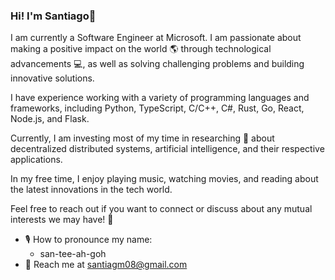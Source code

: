 ### Hi! I'm Santiago👋

I am currently a Software Engineer at Microsoft. I am passionate about making a positive impact on the world 🌎 through technological advancements 💻, as well as solving challenging problems and building innovative solutions.

I have experience working with a variety of programming languages and frameworks, including Python, TypeScript, C/C++, C#, Rust, Go, React, Node.js, and Flask.

Currently, I am investing most of my time in researching 🌱 about decentralized distributed systems, artificial intelligence, and their respective applications.

In my free time, I enjoy playing music, watching movies, and reading about the latest innovations in the tech world.

Feel free to reach out if you want to connect or discuss about any mutual interests we may have! 🤝

- 🎙 How to pronounce my name:
  - san-tee-ah-goh
- 📧 Reach me at santiagm08@gmail.com

<!--
**santiagomed/santiagomed** is a ✨ _special_ ✨ repository because its `README.md` (this file) appears on your GitHub profile.

Here are some ideas to get you started:

- 🔭 I’m currently working on ...
- 🌱 I’m currently learning ...
- 👯 I’m looking to collaborate on ...
- 🤔 I’m looking for help with ...
- 💬 Ask me about ...
- 📫 How to reach me: ...
- 😄 Pronouns: ...
- ⚡ Fun fact: ...
-->

